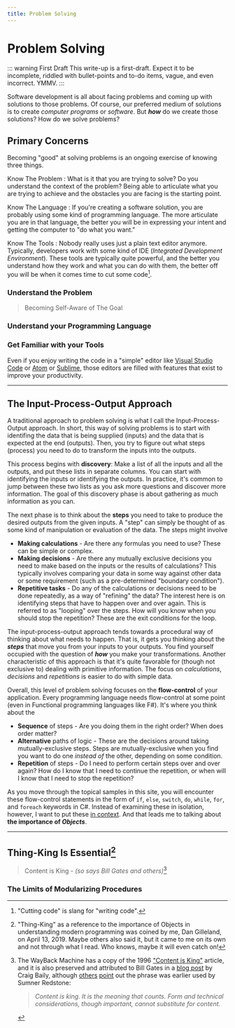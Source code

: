 ```yaml
---
title: Problem Solving
---
```

# Problem Solving

::: warning First Draft
This write-up is a first-draft. Expect it to be incomplete, riddled with bullet-points and to-do items, vague, and even incorrect. YMMV.
:::

Software development is all about facing problems and coming up with solutions to those problems. Of course, our preferred medium of solutions is to create *computer programs* or *software*. But ***how*** do we create those solutions? How do we solve problems?

## Primary Concerns

Becoming "good" at solving problems is an ongoing exercise of knowing three things.

Know The Problem
: What is it that you are trying to solve? Do you understand the context of the problem? Being able to articulate what you are trying to achieve and the obstacles you are facing is the starting point.

Know The Language
: If you're creating a software solution, you are probably using some kind of programming language. The more articulate you are in that language, the better you will be in expressing your intent and getting the computer to "do what you want."

Know The Tools
: Nobody really uses just a plain text editor anymore. Typically, developers work with some kind of IDE (*Integrated Development Environment*). These tools are typically quite powerful, and the better you understand how they work and what you can do with them, the better off you will be when it comes time to cut some code[^a].

[^a]: "Cutting code" is slang for "writing code".

### Understand the Problem

> Becoming Self-Aware of The Goal



### Understand your Programming Language

### Get Familiar with your Tools

Even if you enjoy writing the code in a "simple" editor like [Visual Studio Code](https://code.visualstudio.com) or [Atom](https://atom.io/) or [Sublime](https://www.sublimetext.com/), those editors are filled with features that exist to improve your productivity. 

----

## The Input-Process-Output Approach

A traditional approach to problem solving is what I call the Input-Process-Output approach. In short, this way of solving problems is to start with identifing the data that is being supplied (inputs) and the data that is expected at the end (outputs). Then, you try to figure out what steps (process) you need to do to transform the inputs into the outputs.

This process begins with **discovery**: Make a list of all the inputs and all the outputs, and put these lists in separate columns. You can start with identifying the inputs or identifying the outputs. In practice, it's common to jump between these two lists as you ask more questions and discover more information. The goal of this discovery phase is about gathering as much information as you can.

The next phase is to think about the **steps** you need to take to produce the desired outputs from the given inputs. A "step" can simply be thought of as some kind of manipulation or evaluation of the data. The steps might involve

- **Making calculations** - Are there any formulas you need to use? These can be simple or complex.
- **Making decisions** - Are there any mutually exclusive decisions you need to make based on the inputs or the results of calculations? This typically involves comparing your data in some way against other data or some requirement (such as a pre-determined "boundary condition").
- **Repetitive tasks** - Do any of the calculations or decisions need to be done repeatedly, as a way of "refining" the data? The interest here is on identifying steps that have to happen over and over again. This is referred to as "looping" over the steps. How will you know when you should stop the repetition? These are the exit conditions for the loop.

The input-process-output approach tends towards a procedural way of thinking about what needs to happen. That is, it gets you thinking about the ***steps*** that move you from your inputs to your outputs. You find yourself occupied with the question of ***how*** you make your transformations. Another characteristic of this approach is that it's quite favorable for (though not exclusive to) dealing with primitive information. The focus on *calculations*, *decisions* and *repetitions* is easier to do with simple data.

Overall, this level of problem solving focuses on the **flow-control** of your application. Every programming language needs flow-control at some point (even in Functional programming languages like F#). It's where you think about the

- **Sequence** of steps - Are you doing them in the right order? When does order matter?
- **Alternative** paths of logic - These are the decisions around taking mutually-exclusive steps. Steps are mutually-exclusive when you find you want to do one *instead of* the other, depending on some condition.
- **Repetition** of steps - Do I need to perform certain steps over and over again? How do I know that I need to continue the repetition, or when will I know that I need to stop the repetition?

As you move through the topical samples in this site, you will encounter these flow-control statements in the form of `if`, `else`, `switch`, `do`, `while`, `for`, and `foreach` keywords in C#. Instead of examining these in isolation, however, I want to put these [in context](../Topic/ReadMe.md#c-in-context). And that leads me to talking about **the importance of *Objects***.

----

## Thing-King Is Essential[^1]

[^1]: "Thing-King" as a reference to the importance of Objects in understanding modern programming was coined by me, Dan Gilleland, on April 13, 2019. Maybe others also said it, but it came to me on its own and not through what I read. Who knows, maybe it will even catch on!

> Content is King - *(so says Bill Gates and others)*[^2]

[^2]: The WayBack Machine has a copy of the 1996 ["Content is King"](http://web.archive.org/web/20010126005200/http://www.microsoft.com/billgates/columns/1996essay/essay960103.asp) article, and it is also preserved and attributed to Bill Gates in a [blog post](https://www.craigbailey.net/content-is-king-by-bill-gates/) by Craig Baily, although [others](https://cognitiveseo.com/blog/216/the-content-monarchy-who-says-content-is-king-and-why/) [point](https://lgkmarketingcc.com/content-king-said-better/) out the phrase was earlier used by Sumner Redstone:

    > *Content is king. It is the meaning that counts. Form and technical considerations, though important, cannot substitute for content.*


### The Limits of Modularizing Procedures

